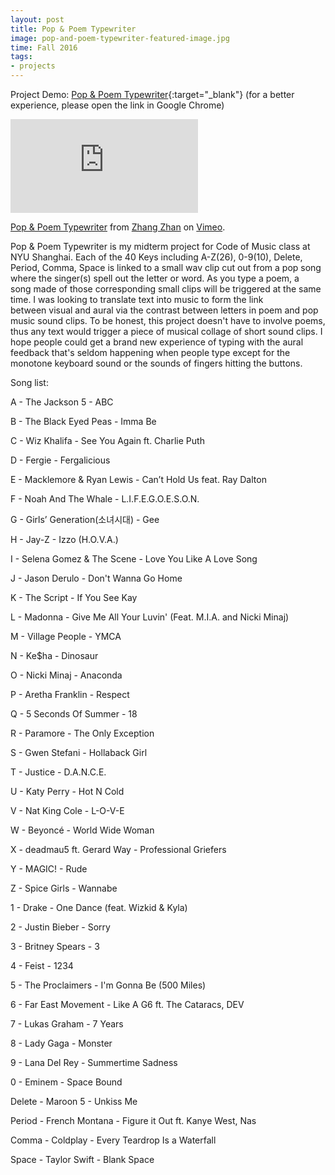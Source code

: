 ```yaml
---
layout: post
title: Pop & Poem Typewriter
image: pop-and-poem-typewriter-featured-image.jpg
time: Fall 2016
tags:
- projects
---
```

Project Demo: [Pop & Poem Typewriter](/p5-pop-and-poem-typewriter/){:target="_blank"} (for a better experience, please open the link in Google Chrome)

<iframe src="https://player.vimeo.com/video/190374026" frameborder="0" webkitallowfullscreen mozallowfullscreen allowfullscreen></iframe>
<p><a href="https://vimeo.com/190374026">Pop &amp; Poem Typewriter</a> from <a href="https://vimeo.com/user36907083">Zhang Zhan</a> on <a href="https://vimeo.com">Vimeo</a>.</p>

Pop & Poem Typewriter is my midterm project for Code of Music class at NYU Shanghai. Each of the 40 Keys including A-Z(26), 0-9(10), Delete, Period, Comma, Space is linked to a small wav clip cut out from a pop song where the singer(s) spell out the letter or word. As you type a poem, a song made of those corresponding small clips will be triggered at the same time. I was looking to translate text into music to form the link between visual and aural via the contrast between letters in poem and pop music sound clips. To be honest, this project doesn't have to involve poems, thus any text would trigger a piece of musical collage of short sound clips. I hope people could get a brand new experience of typing with the aural feedback that's seldom happening when people type except for the monotone keyboard sound or the sounds of fingers hitting the buttons.  

Song list:

A - The Jackson 5 - ABC

B - The Black Eyed Peas - Imma Be

C - Wiz Khalifa - See You Again ft. Charlie Puth

D - Fergie - Fergalicious

E - Macklemore & Ryan Lewis - Can’t Hold Us feat. Ray Dalton

F - Noah And The Whale - L.I.F.E.G.O.E.S.O.N.

G - Girls’ Generation(소녀시대) - Gee

H - Jay-Z - Izzo (H.O.V.A.)

I - Selena Gomez & The Scene - Love You Like A Love Song

J - Jason Derulo - Don't Wanna Go Home

K - The Script - If You See Kay

L - Madonna - Give Me All Your Luvin' (Feat. M.I.A. and Nicki Minaj)

M - Village People - YMCA

N - Ke$ha - Dinosaur

O - Nicki Minaj - Anaconda

P - Aretha Franklin - Respect

Q - 5 Seconds Of Summer - 18

R - Paramore - The Only Exception

S - Gwen Stefani - Hollaback Girl

T - Justice - D.A.N.C.E.

U - Katy Perry - Hot N Cold

V - Nat King Cole - L-O-V-E

W - Beyoncé - World Wide Woman

X - deadmau5 ft. Gerard Way - Professional Griefers

Y - MAGIC! - Rude

Z - Spice Girls - Wannabe


1 - Drake - One Dance (feat. Wizkid & Kyla)

2 - Justin Bieber - Sorry

3 - Britney Spears - 3

4 - Feist - 1234

5 - The Proclaimers - I'm Gonna Be (500 Miles)

6 - Far East Movement - Like A G6 ft. The Cataracs, DEV

7 - Lukas Graham - 7 Years

8 - Lady Gaga - Monster

9 - Lana Del Rey - Summertime Sadness

0 - Eminem - Space Bound


Delete - Maroon 5 - Unkiss Me

Period - French Montana - Figure it Out ft. Kanye West, Nas

Comma - Coldplay - Every Teardrop Is a Waterfall

Space - Taylor Swift - Blank Space
